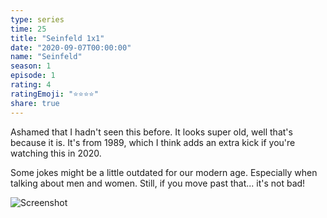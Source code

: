 ```yaml
---
type: series
time: 25
title: "Seinfeld 1x1"
date: "2020-09-07T00:00:00"
name: "Seinfeld"
season: 1
episode: 1
rating: 4
ratingEmoji: "⭐️⭐️⭐️⭐️"
share: true
---
```


Ashamed that I hadn't seen this before. It looks super old, well that's because it is. It's from 1989, which I think adds an extra kick if you're watching this in 2020.

Some jokes might be a little outdated for our modern age. Especially when talking about men and women. Still, if you move past that... it's not bad!

![Screenshot](https://cldup.com/OmMmQoSmot.jpg)
